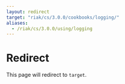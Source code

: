 ```yaml
---
layout: redirect
target: "riak/cs/3.0.0/cookbooks/logging/"
aliases:
  - /riak/cs/3.0.0/using/logging
---
```


# Redirect

This page will redirect to `target`.
